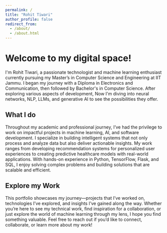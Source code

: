 ```yaml
---
permalink: /
title: "Rohit Tiwari"
author_profile: false
redirect_from: 
  - /about/
  - /about.html
---
```


Welcome to my digital space!
======
I'm Rohit Tiwari, a passionate technologist and machine learning enthusiast currently pursuing my Master’s in Computer Science and Engineering at IIT Jammu. I began my journey with a Diploma in Electronics and Communication, then followed by Bachelor's in Computer Science. After exploring various aspects of development, Now I'm diving into neural networks, NLP, LLMs, and generative AI to see the possibilities they offer.


What I do
------
Throughout my academic and professional journey, I’ve had the privilege to work on impactful projects in machine learning, AI, and software development. I specialize in building intelligent systems that not only process and analyze data but also deliver actionable insights. My work ranges from developing recommendation systems for personalized user experiences to creating predictive healthcare models with real-world applications. With hands-on experience in Python, TensorFlow, Flask, and SQL, I enjoy solving complex problems and building solutions that are scalable and efficient.

Explore my Work  
------
This portfolio showcases my journey—projects that I’ve worked on, technologies I’ve explored, and insights I’ve gained along the way. Whether you’re here to see my technical work, find inspiration for a collaboration, or just explore the world of machine learning through my lens, I hope you find something valuable. Feel free to reach out if you’d like to connect, collaborate, or learn more about my work!
